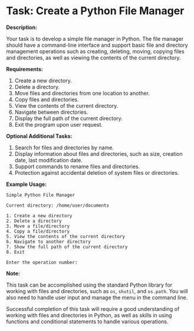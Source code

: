 # Task: Create a Python File Manager

**Description:**

Your task is to develop a simple file manager in Python. The file manager should have a command-line interface and support basic file and directory management operations such as creating, deleting, moving, copying files and directories, as well as viewing the contents of the current directory.

**Requirements:**

1. Create a new directory.
2. Delete a directory.
3. Move files and directories from one location to another.
4. Copy files and directories.
5. View the contents of the current directory.
6. Navigate between directories.
7. Display the full path of the current directory.
8. Exit the program upon user request.

**Optional Additional Tasks:**

1. Search for files and directories by name.
2. Display information about files and directories, such as size, creation date, last modification date.
3. Support commands to rename files and directories.
4. Protection against accidental deletion of system files or directories.

**Example Usage:**

```
Simple Python File Manager

Current directory: /home/user/documents

1. Create a new directory
2. Delete a directory
3. Move a file/directory
4. Copy a file/directory
5. View the contents of the current directory
6. Navigate to another directory
7. Show the full path of the current directory
8. Exit

Enter the operation number: 
```

**Note:**

This task can be accomplished using the standard Python library for working with files and directories, such as `os`, `shutil`, and `os.path`. You will also need to handle user input and manage the menu in the command line.

Successful completion of this task will require a good understanding of working with files and directories in Python, as well as skills in using functions and conditional statements to handle various operations.

